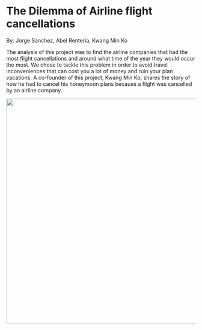 # The Dilemma of Airline flight cancellations 

By: Jorge Sanchez, Abel Renteria, Kwang Min Ko 

The analysis of this project was to find the airline companies that had the most flight cancellations and around what time of the year they would occur the most. We chose to tackle this problem in order to avoid travel inconveniences that can cost you a lot of money and ruin your plan vacations. A co-founder of this project, Kwang Min Ko, shares the story of how he had to cancel his honeymoon plans because a flight was cancelled by an airline company.

<img src="static/images/airportimage1.png" width="600">  
